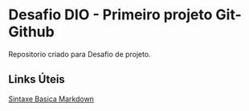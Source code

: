# Desafio DIO - Primeiro projeto Git-Github
Repositorio criado para Desafio de projeto.

## Links Úteis
[Sintaxe Basica Markdown](https://www.markdownguide.org/basic-syntax/)
